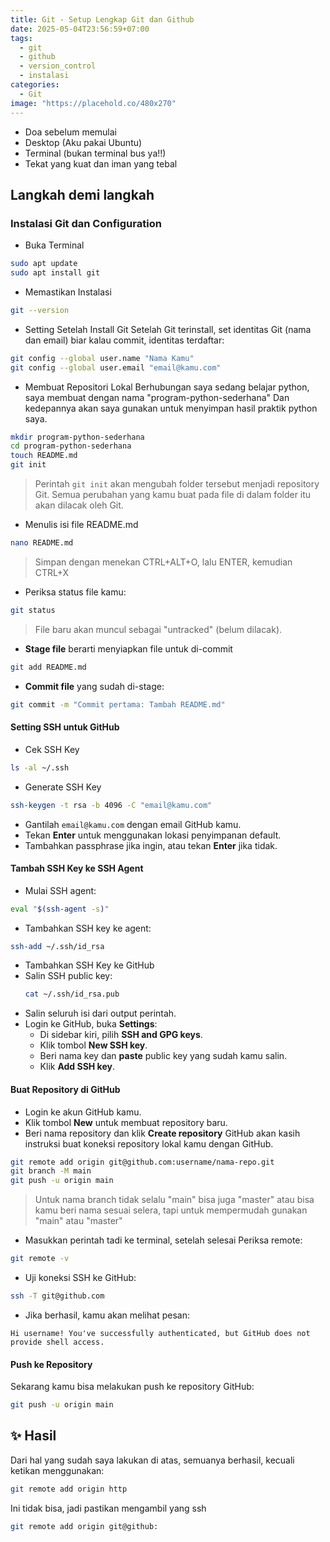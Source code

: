 ```yaml
---
title: Git - Setup Lengkap Git dan Github
date: 2025-05-04T23:56:59+07:00
tags:
  - git
  - github
  - version_control
  - instalasi
categories:
  - Git
image: "https://placehold.co/480x270"
---
```

- Doa sebelum memulai
- Desktop (Aku pakai Ubuntu)
- Terminal (bukan terminal bus ya!!)
- Tekat yang kuat dan iman yang tebal

## Langkah demi langkah

### Instalasi Git dan Configuration

- Buka Terminal

```bash
sudo apt update
sudo apt install git
```

- Memastikan Instalasi

```bash
git --version
```

- Setting Setelah Install Git
  Setelah Git terinstall, set identitas Git (nama dan email) biar kalau commit, identitas terdaftar:

```bash
git config --global user.name "Nama Kamu"
git config --global user.email "email@kamu.com"
```

- Membuat Repositori Lokal
  Berhubungan saya sedang belajar python, saya membuat dengan nama "program-python-sederhana" Dan kedepannya akan saya gunakan untuk menyimpan hasil praktik python saya.

```bash
mkdir program-python-sederhana
cd program-python-sederhana
touch README.md
git init
```

> Perintah `git init` akan mengubah folder tersebut menjadi repository Git. Semua perubahan yang kamu buat pada file di dalam folder itu akan dilacak oleh Git.

- Menulis isi file README.md

```bash
nano README.md
```

> Simpan dengan menekan CTRL+ALT+O, lalu ENTER, kemudian CTRL+X

- Periksa status file kamu:

```bash
git status
```

> File baru akan muncul sebagai "untracked" (belum dilacak).

- **Stage file** berarti menyiapkan file untuk di-commit

```bash
git add README.md
```

- **Commit file** yang sudah di-stage:

```bash
git commit -m "Commit pertama: Tambah README.md"
```

#### Setting SSH untuk GitHub

- Cek SSH Key

```bash
ls -al ~/.ssh
```

- Generate SSH Key

```bash
ssh-keygen -t rsa -b 4096 -C "email@kamu.com"
```

- Gantilah `email@kamu.com` dengan email GitHub kamu.
- Tekan **Enter** untuk menggunakan lokasi penyimpanan default.
- Tambahkan passphrase jika ingin, atau tekan **Enter** jika tidak.

#### Tambah SSH Key ke SSH Agent

- Mulai SSH agent:

```bash
eval "$(ssh-agent -s)"
```

- Tambahkan SSH key ke agent:

```bash
ssh-add ~/.ssh/id_rsa
```

- Tambahkan SSH Key ke GitHub
- Salin SSH public key:
  ```bash
  cat ~/.ssh/id_rsa.pub
  ```
- Salin seluruh isi dari output perintah.
- Login ke GitHub, buka **Settings**:
  - Di sidebar kiri, pilih **SSH and GPG keys**.
  - Klik tombol **New SSH key**.
  - Beri nama key dan **paste** public key yang sudah kamu salin.
  - Klik **Add SSH key**.

#### Buat Repository di GitHub

- Login ke akun GitHub kamu.
- Klik tombol **New** untuk membuat repository baru.
- Beri nama repository dan klik **Create repository**
  GitHub akan kasih instruksi buat koneksi repository lokal kamu dengan GitHub.

```bash
git remote add origin git@github.com:username/nama-repo.git
git branch -M main
git push -u origin main
```

> Untuk nama branch tidak selalu "main" bisa juga "master" atau bisa kamu beri nama sesuai selera, tapi untuk mempermudah gunakan "main" atau "master"

- Masukkan perintah tadi ke terminal, setelah selesai Periksa remote:

```bash
git remote -v
```

- Uji koneksi SSH ke GitHub:

```bash
ssh -T git@github.com
```

- Jika berhasil, kamu akan melihat pesan:

```
Hi username! You've successfully authenticated, but GitHub does not provide shell access.
```

#### Push ke Repository

Sekarang kamu bisa melakukan push ke repository GitHub:

```bash
git push -u origin main
```

## ✨ Hasil

Dari hal yang sudah saya lakukan di atas, semuanya berhasil, kecuali ketikan menggunakan:

```bash
git remote add origin http
```

Ini tidak bisa, jadi pastikan mengambil yang ssh

```bash
git remote add origin git@github:
```
